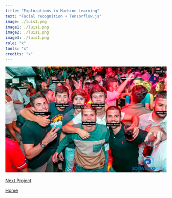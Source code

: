 ```yaml
---
title: "Explorations in Machine Learning"
text: "Facial recognition + Tensorflow.js"
image: ./luis1.png
image1: ./luis1.png
image2: ./luis1.png
image3: ./luis1.png
role: "x"
tools: "x"
credits: "x"
---
```


![Hero](./luis1.png)

[Next Project](/apis)

[Home](/)
